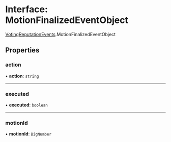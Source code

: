 # Interface: MotionFinalizedEventObject

[VotingReputationEvents](../modules/VotingReputationEvents.md).MotionFinalizedEventObject

## Properties

### action

• **action**: `string`

___

### executed

• **executed**: `boolean`

___

### motionId

• **motionId**: `BigNumber`
